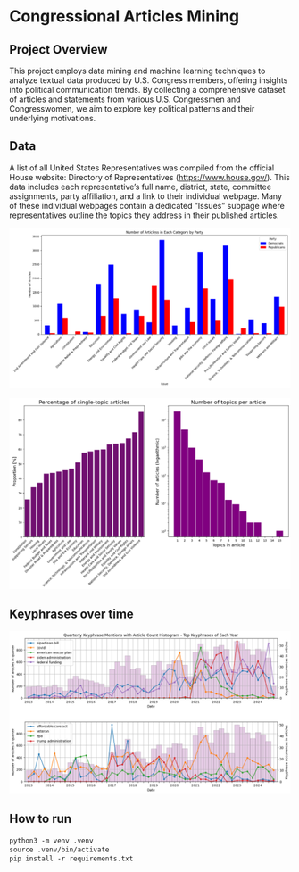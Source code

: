 # Congressional Articles Mining

## Project Overview 
This project employs data mining and machine learning techniques to analyze textual data produced
by U.S. Congress members, offering insights into political communication trends. By collecting a
comprehensive dataset of articles and statements from various U.S. Congressmen and Congresswomen,
we aim to explore key political patterns and their underlying motivations.

## Data

A list of all United States Representatives was compiled from the official House website: Directory of Representatives (https://www.house.gov/). This data includes each representative’s full name, district, state, committee assignments, party affiliation, and a link to their individual webpage. Many of these individual webpages contain a dedicated ”Issues” subpage where representatives outline the topics they address in their
published articles.

![Articles per issue](./charts/articles_per_issue.png)

![Topics](./charts/topics_general.png)

## Keyphrases over time

![Keyphrase occurence](./charts/keyphrase_occurrences.png)


## How to run
```
python3 -m venv .venv
source .venv/bin/activate
pip install -r requirements.txt
```

